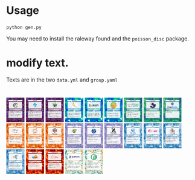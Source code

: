 # Usage

```
python gen.py
```

You may need to install the raleway found and the `poisson_disc` package.

# modify text.

Texts are in the two `data.yml` and `group.yaml`


#

<img src='cards-groups/Performance-2-cython-card.png' width='48' />
<img src='cards-groups/Performance-3-numba-card.png' width='48' />
<img src='cards-groups/Performance-4-cupy-card.png' width='48' />
<img src='cards-groups/Vizualisation-1-matplotlib-card.png' width='48' />
<img src='cards-groups/Vizualisation-2-bokeh-card.png' width='48' />
<img src='cards-groups/Vizualisation-3-Scikit-Image-card.png' width='48' />
<img src='cards-groups/Support-1-Numfocus-card.png' width='48' />
<img src='cards-groups/Support-2-Scipy 2022-card.png' width='48' />
<img src='cards-groups/Support-3-OpenTeams-card.png' width='48' />
<img src='cards-groups/IDE-1-IPython-card.png' width='48' />
<img src='cards-groups/IDE-2-Jupyter-card.png' width='48' />
<img src='cards-groups/IDE-3-Spyder-card.png' width='48' />
<img src='cards-groups/Mathematics-1-sympy-card.png' width='48' />
<img src='cards-groups/Mathematics-2-scipy-card.png' width='48' />
<img src='cards-groups/Mathematics-3-mathjax-card.png' width='48' />
<img src='cards-groups/Building blocks-1-numpy-card.png' width='48' />
<img src='cards-groups/Building blocks-2-zarr-card.png' width='48' />
<img src='cards-groups/Building blocks-3-xarray-card.png' width='48' />
<img src='cards-groups/Building blocks-4-NetworkX-card.png' width='48' />
<img src='cards-groups/Machine Learning-1-Scikit-Learn-card.png' width='48' />
<img src='cards-groups/Machine Learning-2-PyTorch Ignite-card.png' width='48' />
<img src='cards-groups/Dataframes-1-Pandas-card.png' width='48' />
<img src='cards-groups/Dataframes-2-GeoPandas-card.png' width='48' />
